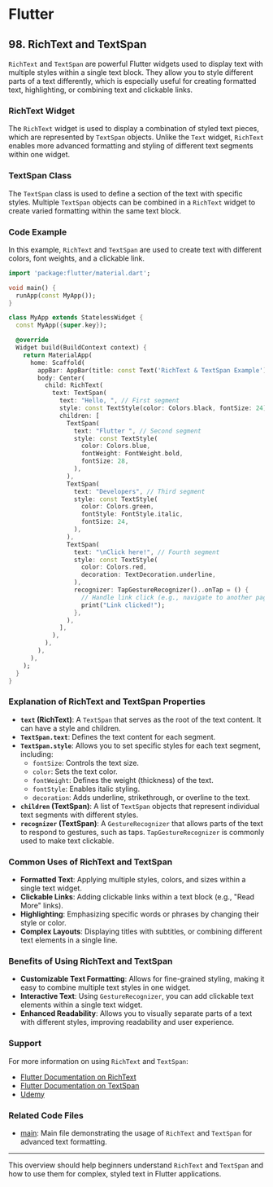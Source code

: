 # Flutter

## 98. RichText and TextSpan

`RichText` and `TextSpan` are powerful Flutter widgets used to display text with multiple styles within a single text block. They allow you to style different parts of a text differently, which is especially useful for creating formatted text, highlighting, or combining text and clickable links.

### RichText Widget

The `RichText` widget is used to display a combination of styled text pieces, which are represented by `TextSpan` objects. Unlike the `Text` widget, `RichText` enables more advanced formatting and styling of different text segments within one widget.

### TextSpan Class

The `TextSpan` class is used to define a section of the text with specific styles. Multiple `TextSpan` objects can be combined in a `RichText` widget to create varied formatting within the same text block.

### Code Example

In this example, `RichText` and `TextSpan` are used to create text with different colors, font weights, and a clickable link.

```dart
import 'package:flutter/material.dart';

void main() {
  runApp(const MyApp());
}

class MyApp extends StatelessWidget {
  const MyApp({super.key});

  @override
  Widget build(BuildContext context) {
    return MaterialApp(
      home: Scaffold(
        appBar: AppBar(title: const Text('RichText & TextSpan Example')),
        body: Center(
          child: RichText(
            text: TextSpan(
              text: "Hello, ", // First segment
              style: const TextStyle(color: Colors.black, fontSize: 24), // Default style
              children: [
                TextSpan(
                  text: "Flutter ", // Second segment
                  style: const TextStyle(
                    color: Colors.blue,
                    fontWeight: FontWeight.bold,
                    fontSize: 28,
                  ),
                ),
                TextSpan(
                  text: "Developers", // Third segment
                  style: const TextStyle(
                    color: Colors.green,
                    fontStyle: FontStyle.italic,
                    fontSize: 24,
                  ),
                ),
                TextSpan(
                  text: "\nClick here!", // Fourth segment
                  style: const TextStyle(
                    color: Colors.red,
                    decoration: TextDecoration.underline,
                  ),
                  recognizer: TapGestureRecognizer()..onTap = () {
                    // Handle link click (e.g., navigate to another page or show a message)
                    print("Link clicked!");
                  },
                ),
              ],
            ),
          ),
        ),
      ),
    );
  }
}
```

### Explanation of RichText and TextSpan Properties

- **`text` (RichText)**: A `TextSpan` that serves as the root of the text content. It can have a style and children.
- **`TextSpan.text`**: Defines the text content for each segment.
- **`TextSpan.style`**: Allows you to set specific styles for each text segment, including:
  - `fontSize`: Controls the text size.
  - `color`: Sets the text color.
  - `fontWeight`: Defines the weight (thickness) of the text.
  - `fontStyle`: Enables italic styling.
  - `decoration`: Adds underline, strikethrough, or overline to the text.
- **`children` (TextSpan)**: A list of `TextSpan` objects that represent individual text segments with different styles.
- **`recognizer` (TextSpan)**: A `GestureRecognizer` that allows parts of the text to respond to gestures, such as taps. `TapGestureRecognizer` is commonly used to make text clickable.

### Common Uses of RichText and TextSpan

- **Formatted Text**: Applying multiple styles, colors, and sizes within a single text widget.
- **Clickable Links**: Adding clickable links within a text block (e.g., "Read More" links).
- **Highlighting**: Emphasizing specific words or phrases by changing their style or color.
- **Complex Layouts**: Displaying titles with subtitles, or combining different text elements in a single line.

### Benefits of Using RichText and TextSpan

- **Customizable Text Formatting**: Allows for fine-grained styling, making it easy to combine multiple text styles in one widget.
- **Interactive Text**: Using `GestureRecognizer`, you can add clickable text elements within a single text widget.
- **Enhanced Readability**: Allows you to visually separate parts of a text with different styles, improving readability and user experience.

### Support

For more information on using `RichText` and `TextSpan`:

- [Flutter Documentation on RichText](https://api.flutter.dev/flutter/widgets/RichText-class.html)
- [Flutter Documentation on TextSpan](https://api.flutter.dev/flutter/painting/TextSpan-class.html)
- [Udemy](https://www.udemy.com/course/flutter-dart-creez-des-applications-pour-ios-et-android/learn/lecture/26975672#overview)

### Related Code Files

- [main](main.dart): Main file demonstrating the usage of `RichText` and `TextSpan` for advanced text formatting.

---

This overview should help beginners understand `RichText` and `TextSpan` and how to use them for complex, styled text in Flutter applications.
